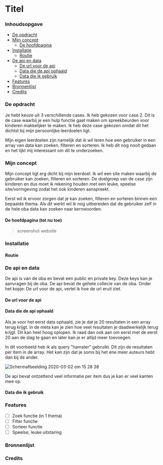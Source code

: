 # Titel

### Inhoudsopgave
* [De opdracht](#De-opdracht)
* [Mijn concept](#Mijn-concept)
   * [De hoofdpagina](#De-hoofdpagina-(tot-nu-toe))
* [Installatie](#Installatie)
   * [Routie](#Routie)
* [De api en data](#De-api-en-data)
   * [De url voor de api](#De-url-voor-de-api)
   * [Data die de api ophaald](#Data-die-de-api-ophaald)
   * [Data die ik gebruik](#Data-die-ik-gebruik)
* [Features](#Features)
* [Bronnenlijst](#Bronnenlijst)
* [Credits](#Credits)

### De opdracht 
Je hebt keuze uit 3 verschillende cases. Ik heb gekozen voor case 2. Dit is de case waarbij je een hulp functie gaat maken om spreekbeurden voor kinderen makkelijker te maken. Ik heb deze case gekozen omdat dit het dichtst bij mijn persoonlijke leerdoelen ligt. 

Mijn eigen leerdoelen zijn namelijk dat ik wil leren hoe een gebruiker in een array van data kan zoeken, filteren en sorteren. Ik heb dit nog nooit gedaan en het lijkt mij interessant om dit te onderzoeken. 

### Mijn concept
Mijn concept ligt erg dicht bij mijn leerdoel. Ik wil een site maken waarbij de gebruiker kan zoeken, filteren en sorteren. De doelgroep van de case zijn kinderen en dus moet ik rekening houden met een leuke, speelse site/vormgeving zodat het ook kinderen aanspreekt. 

Eerst wil ik ervoor zorgen dat je kan zoeken, filteren en sorteren binnen een bepaalde thema. Als dit werkt wil ik nog uitbereiden dat de gebruiker zelf in de hele oba data kan zoeken naar kernwoorden. 

#### De hoofdpagina (tot nu toe)
> screenshot website

### Installatie

#### Routie 


### De api en data
De api is van de oba en bevat een public en private key. Deze keys kan je aanvragen bij de oba. De api bevat de gehele collecie van de oba. Onder het kopje: De url voor de api, vertel ik hoe de url eruit ziet. 


#### De url voor de api 

#### Data die de api ophaald 
Als je voor het eerst data ophaald, zie je dat je 20 resultaten in een array terug krijgt. In de meta kan je zien hoe veel resultaten je daadwerkelijk terug krijgt. Dit kan heel hoog oplopen. Ik raad dan ook aan om eerst met de eerst 20 aan de slag te gaan en later kan je er altijd meer toevoegen.

In dit voorbeeld heb ik als query "hamster" gebruikt. Dit zijn de resultaten per item in de array. Het kan zijn dat je soms bij het ene meer auteurs hebt dan bij de ander. 

![Schermafbeelding 2020-03-02 om 15 28 38](https://user-images.githubusercontent.com/45541885/75685331-b505da00-5c9a-11ea-9550-dabcadea8ae3.png)

De api bevat ontzettend veel informatie per item dus je kan er veel kanten mee op. 

#### Data die ik gebruik


### Features
- [ ] Zoek functie (in 1 thema)
- [ ] Filter functie
- [ ] Sorteer functie
- [ ] Speelse, leuke uitstaring
 
### Bronnenlijst

### Credits
